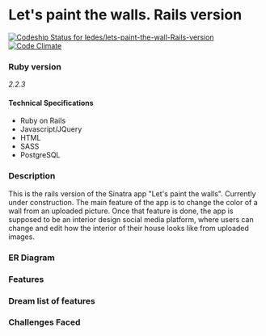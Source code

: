 # Let's paint the walls. Rails version

[ ![Codeship Status for ledes/lets-paint-the-wall-Rails-version](https://codeship.com/projects/6f96a620-5e51-0133-d73e-7acfb92b9e01/status?branch=master)](https://codeship.com/projects/111359)
[![Code Climate](https://codeclimate.com/github/ledes/lets-paint-the-wall-Rails-version/badges/gpa.svg)](https://codeclimate.com/github/ledes/lets-paint-the-wall-Rails-version)


### Ruby version

*2.2.3*

#### Technical Specifications
  - Ruby on Rails
  - Javascript/JQuery
  - HTML
  - SASS
  - PostgreSQL

###  Description
This is the rails version of the Sinatra app "Let's paint the walls". Currently under construction.
The main feature of the app is to change the color of a wall from an uploaded picture. 
Once that feature is done, the app is supposed to be an interior design social media platform, where users can change and edit how the interior of their house looks like from uploaded images.

###  ER Diagram

### Features

### Dream list of features

###  Challenges Faced
